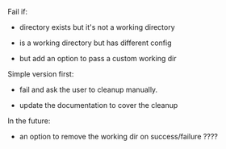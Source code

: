 

Fail if:

-  directory exists but it's not a working directory
-  is a working directory but has different config

-  but add an option to pass a custom working dir


Simple version first:

- fail and ask the user to cleanup manually.

- update the documentation to cover the cleanup


In the future:

- an option to remove the working dir on success/failure ????
